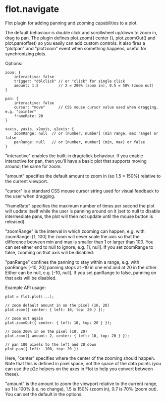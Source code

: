 flot.navigate
============

Flot plugin for adding panning and zooming capabilities to a plot.

The default behaviour is double click and scrollwheel up/down to zoom
in, drag to pan. The plugin defines plot.zoom({ center }),
plot.zoomOut() and plot.pan(offset) so you easily can add custom
controls. It also fires a "plotpan" and "plotzoom" event when
something happens, useful for synchronizing plots.

Options:

    zoom: {
        interactive: false
        trigger: "dblclick" // or "click" for single click
        amount: 1.5         // 2 = 200% (zoom in), 0.5 = 50% (zoom out)
    }

    pan: {
        interactive: false
        cursor: "move"      // CSS mouse cursor value used when dragging, e.g. "pointer"
        frameRate: 20
    }

    xaxis, yaxis, x2axis, y2axis: {
        zoomRange: null  // or [number, number] (min range, max range) or false
        panRange: null   // or [number, number] (min, max) or false
    }
  
"interactive" enables the built-in drag/click behaviour. If you enable
interactive for pan, then you'll have a basic plot that supports
moving around; the same for zoom.

"amount" specifies the default amount to zoom in (so 1.5 = 150%)
relative to the current viewport.

"cursor" is a standard CSS mouse cursor string used for visual
feedback to the user when dragging.

"frameRate" specifies the maximum number of times per second the plot
will update itself while the user is panning around on it (set to null
to disable intermediate pans, the plot will then not update until the
mouse button is released).

"zoomRange" is the interval in which zooming can happen, e.g. with
zoomRange: [1, 100] the zoom will never scale the axis so that the
difference between min and max is smaller than 1 or larger than 100.
You can set either end to null to ignore, e.g. [1, null]. If you set
zoomRange to false, zooming on that axis will be disabled.

"panRange" confines the panning to stay within a range, e.g. with
panRange: [-10, 20] panning stops at -10 in one end and at 20 in the
other. Either can be null, e.g. [-10, null]. If you set
panRange to false, panning on that axis will be disabled.

Example API usage:

    plot = flot.plot(...);

    // zoom default amount in on the pixel (10, 20) 
    plot.zoom({ center: { left: 10, top: 20 } });

    // zoom out again
    plot.zoomOut({ center: { left: 10, top: 20 } });

    // zoom 200% in on the pixel (10, 20) 
    plot.zoom({ amount: 2, center: { left: 10, top: 20 } });

    // pan 100 pixels to the left and 20 down
    plot.pan({ left: -100, top: 20 })

Here, "center" specifies where the center of the zooming should
happen. Note that this is defined in pixel space, not the space of the
data points (you can use the p2c helpers on the axes in Flot to help
you convert between these).

"amount" is the amount to zoom the viewport relative to the current
range, so 1 is 100% (i.e. no change), 1.5 is 150% (zoom in), 0.7 is
70% (zoom out). You can set the default in the options.
